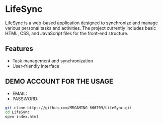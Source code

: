 # LifeSync

LifeSync is a web-based application designed to synchronize and manage various personal tasks and activities. The project currently includes basic HTML, CSS, and JavaScript files for the front-end structure.

## Features
- Task management and synchronization
- User-friendly interface

## DEMO ACCOUNT FOR THE USAGE
- EMAIL:
- PASSWORD: 

```bash
git clone https://github.com/MRGAMING-666709/LifeSync.git
cd LifeSync
open index.html
```
